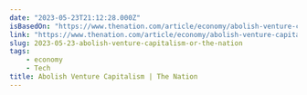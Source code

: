 ```yaml
---
date: "2023-05-23T21:12:28.000Z"
isBasedOn: "https://www.thenation.com/article/economy/abolish-venture-capitalism/"
link: "https://www.thenation.com/article/economy/abolish-venture-capitalism/"
slug: 2023-05-23-abolish-venture-capitalism-or-the-nation
tags:
    - economy
    - Tech
title: Abolish Venture Capitalism | The Nation
---
```

